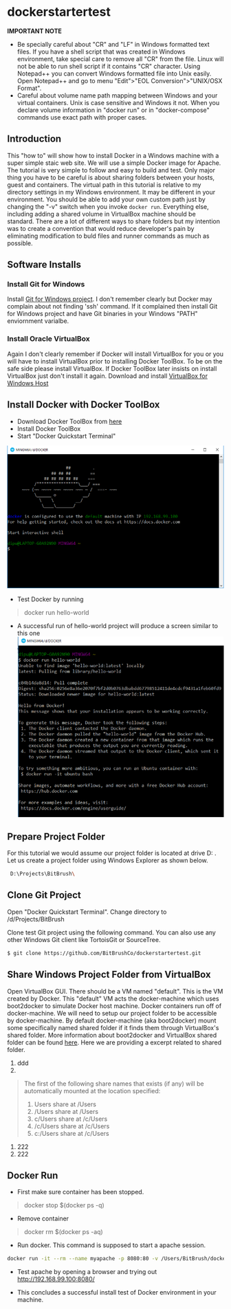 # dockerstartertest
**IMPORTANT NOTE**
- Be specially careful about "CR" and "LF" in Windows formatted text files. If you have a shell script that was created in Windows environment, take special care to remove all "CR" from the file. Linux will not be able to run shell script if it contains "CR" character. Using Notepad++ you can convert Windows formatted file into Unix easily. Open Notepad++ and go to menu "Edit">"EOL Conversion">"UNIX/OSX Format".
- Careful about volume name path mapping between Windows and your virtual containers. Unix is case sensitive and Windows it not. When you declare volume information in "docker run" or in "docker-compose" commands use exact path with proper cases.

## Introduction
This "how to" will show how to install Docker in a Windows machine with a super simple staic web site. We will use a simple Docker image for Apache. The tutorial is very simple to follow and easy to build and test. Only major thing you have to be careful is about sharing folders between your hosts, guest and containers. The virtual path in this tutorial is relative to my directory settings in my Windows environment. It may be different in your environment. You should be able to add your own custom path just by changing the "-v" switch when you invoke ```docker run```. Everything else, including adding a shared volume in VirtualBox machine should be standard. There are a lot of different ways to share folders but my intention was to create a convention that would reduce developer's pain by eliminating modification to buld files and runner commands as much as possible.

## Software Installs

### Install Git for Windows
Install [Git for Windows project](https://git-for-windows.github.io/). I don't remember clearly but Docker may complain about not finding 'ssh' command. If it complained then install Git for Windows project and have Git binaries in your Windows "PATH" enviornment varialbe.

### Install Oracle VirtualBox
Again I don't clearly remember if Docker will install VirtualBox for you or you will have to install VirtualBox prior to installing Docker ToolBox. To be on the safe side please install VirtualBox. If Docker ToolBox later insists on install VirtualBox just don't install it again.
Download and install [VirtualBox for Windows Host](https://www.virtualbox.org/wiki/Downloads)

## Install Docker with Docker ToolBox

- Download Docker ToolBox from [here](https://www.docker.com/products/docker-toolbox)
- Install Docker ToolBox
- Start "Docker Quickstart Terminal"

![Docker Terminal](/img/000_docker_terminal.png)

- Test Docker by running
> docker run hello-world

- A successful run of hello-world project will produce a screen similar to this one
![Docker hello world](/img/015_docker-hello-world.png)


## Prepare Project Folder

For this tutorial we would assume our project folder is located at drive D: . Let us create a project folder using Windows Explorer as shown below.

``` bash
 D:\Projects\BitBrush\
```

## Clone Git Project
Open "Docker Quickstart Terminal". Change directory to /d/Projects/BitBrush

Clone test Git project using the following command. You can also use any other Windows Git client like TortoisGit or SourceTree.
```bash
$ git clone https://github.com/BitBrushCo/dockerstartertest.git
```

## Share Windows Project Folder from VirtualBox
Open VirtualBox GUI. There should be a VM named "default". This is the VM created by Docker. This "default" VM acts the docker-machine which uses boot2docker to simulate Docker host machine. Docker containers run off of docker-machine. We will need to setup our project folder to be accessible by docker-machine. By default docker-machine (aka boot2docker) mount some specifically named shared folder if it finds them through VirtualBox's shared folder. More information about boot2docker and VirtualBox shared folder can be found [here](https://github.com/boot2docker/boot2docker#virtualbox-guest-additions). Here we are providing a excerpt related to shared folder.

1. ddd
2. 
> The first of the following share names that exists (if any) will be automatically mounted at the location specified:
> 1.  Users share at /Users
> 2. /Users share at /Users
> 3. c/Users share at /c/Users
> 4. /c/Users share at /c/Users
> 5. c:/Users share at /c/Users
1. 222
2. 222


##

## Docker Run

- First make sure container has been stopped.
> docker stop $(docker ps -q)

- Remove container
> docker rm $(docker ps -aq)

- Run docker. This command is supposed to start a apache session. 

 ``` bash
 docker run -it --rm --name myapache -p 8080:80 -v /Users/BitBrush/dockerstartertest:/usr/local/apache2/htdocs/ httpd:2.4
```

- Test apache by opening a browser and trying out http://192.168.99.100:8080/

- This concludes a successful install test of Docker environment in your machine.
